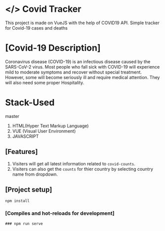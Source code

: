 # </> Covid Tracker
This project is made on VueJS with the help of COVID19 API.
Simple tracker for Covid-19 cases and deaths
# [Covid-19 Description]

Coronavirus disease (COVID-19) is an infectious disease caused by the SARS-CoV-2 virus.
Most people who fall sick with COVID-19 will experience mild to moderate symptoms and recover without special treatment. However, some will become seriously ill and require medical attention. They will also need some proper Hospitality.

# Stack-Used
 master
1. HTML(Hyper Text Markup Language)
2. VUE (Visual User Environment)
3. JAVASCRIPT

## [Features]
1. Visiters will get all latest information related to `covid-counts`.
2. Visiters can also get the `counts` for thier country by selecting country name from dropdown.

## [Project setup]
```
npm install
```

### [Compiles and hot-reloads for development]

```
### npm run serve


```



